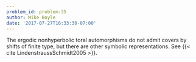 ```yaml
---
problem_id: problem-35
author: Mike Boyle
date: '2017-07-27T16:33:30-07:00'
---
```

The ergodic nonhyperbolic toral automorphisms do not admit covers by shifts of
finite type, but there are other symbolic representations. See {{< cite
LindenstraussSchmidt2005 >}}.

